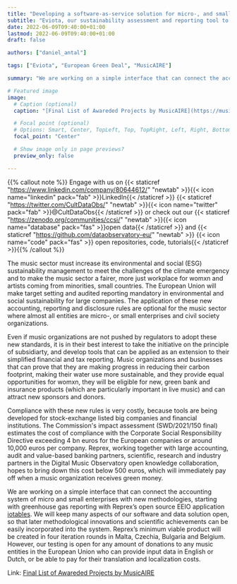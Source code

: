 ```yaml
---
title: "Developing a software-as-service solution for micro-, and small enterprises"
subtitle: "Eviota, our sustainability assessment and reporting tool to be tested among music organizations in many jurisdictions"
date: 2022-06-09T09:40:00+01:00
lastmod: 2022-06-09T09:40:00+01:00
draft: false

authors: ["daniel_antal"]

tags: ["Eviota", "European Green Deal", "MusicAIRE"]

summary: "We are working on a simple interface that can connect the accounting system of micro and small enterprises with new methodologies, starting with greenhouse gas reporting with Reprex’s open source EEIO application [iotables](https://iotables.dataobservatory.eu/) after receiving a competitive grant from [MusicAIRE](https://musicaire.eu/)."

# Featured image
image:
  # Caption (optional)
  caption: "[Final List of Awareded Projects by MusicAIRE](https://musicaire.eu/2022/07/12/final-list-of-awarded-projects/)"

  # Focal point (optional)
  # Options: Smart, Center, TopLeft, Top, TopRight, Left, Right, BottomLeft, Bottom, BottomRight
  focal_point: "Center"

  # Show image only in page previews?
  preview_only: false

---
```

{{% callout note %}}
Engage with us on {{< staticref "https://www.linkedin.com/company/80644612/" "newtab" >}}{{< icon name="linkedin" pack="fab" >}}LinkedIn{{< /staticref >}} {{< staticref "https://twitter.com/CultDataObs/" "newtab" >}}{{< icon name="twitter" pack="fab" >}}@CultDataObs{{< /staticref >}} or check out our {{< staticref "https://zenodo.org/communities/ccsi/" "newtab" >}}{{< icon name="database" pack="fas" >}}open data{{< /staticref >}} and {{< staticref "https://github.com/dataobservatory-eu/" "newtab" >}} {{< icon name="code" pack="fas" >}} open repositories, code, tutorials{{< /staticref >}}{{% /callout %}}

The music sector must increase its environmental and social (ESG) sustainability management to meet the challenges of the climate emergency and to make the music sector a fairer, more just workplace for womxn and artists coming from minorities, small countries. The European Union will make target setting and audited reporting mandatory in environmental and social sustainability for large companies.  The application of these new accounting, reporting and disclosure rules are optional for the music sector where almost all entities are micro-, or small enterprises and civil society organizations.

Even if music organizations are not pushed by regulators to adopt these new standards, it is in their best interest to take the initiative on the principle of subsidiarty, and develop tools that can be applied as an extension to their simplified financial and tax reporting. Music organizations and businesses that can prove that they are making progress in reducing their carbon footprint, making their water use more sustainable, and they provide equal opportunities for womxn, they will be eligible for new, green bank and insurance products (which are particularly important in live music) and can attract new sponsors and donors.

Compliance with these new rules is very costly, because tools are being developed for stock-exchange listed big companies and financial institutions. The Commission's impact assessment (SWD/2021/150 final) estimates the cost of compliance with the Corporate Social Responsibility Directive exceeding 4 bn euros for the European companies or around 10,000 euros per company. Reprex, working together with large accounting, audit and value-based banking partners, scientific, research and industry partners in the Digital Music Observatory open knowledge collaboration, hopes to bring down this cost below 500 euros, which will immediately pay off when a music organization receives green money. 

We are working on a simple interface that can connect the accounting system of micro and small enterprises with new methodologies, starting with greenhouse gas reporting with Reprex’s open source EEIO application [iotables](https://iotables.dataobservatory.eu/). We will keep many aspects of our software and data solution open, so that later methodological innovations and scientific achievements can be easily incorporated into the system. Reprex’s minimum viable product will be created in four iteration rounds in Malta, Czechia, Bulgaria and Belgium. However, our testing is open for any amount of donations to any music entities in the European Union who can provide input data in English or Dutch, or be able to pay for their translation and localization costs. 

Link: [Final List of Awareded Projects by MusicAIRE](https://musicaire.eu/2022/07/12/final-list-of-awarded-projects/)

